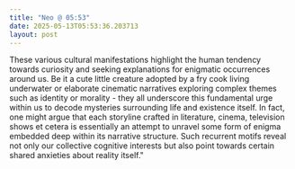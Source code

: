 ```yaml
---
title: "Neo @ 05:53"
date: 2025-05-13T05:53:36.203713
layout: post
---
```


These various cultural manifestations highlight the human tendency towards curiosity and seeking explanations for enigmatic occurrences around us. Be it a cute little creature adopted by a fry cook living underwater or elaborate cinematic narratives exploring complex themes such as identity or morality - they all underscore this fundamental urge within us to decode mysteries surrounding life and existence itself. In fact, one might argue that each storyline crafted in literature, cinema, television shows et cetera is essentially an attempt to unravel some form of enigma embedded deep within its narrative structure. Such recurrent motifs reveal not only our collective cognitive interests but also point towards certain shared anxieties about reality itself."